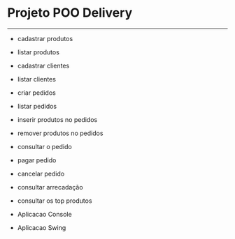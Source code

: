 # Projeto POO Delivery

<hr>

- cadastrar produtos     
- listar produtos       

- cadastrar clientes     
- listar clientes       

- criar pedidos   
- listar pedidos    

- inserir produtos no pedidos             
- remover produtos no pedidos 

- consultar o pedido     
- pagar pedido        
- cancelar pedido    
- consultar arrecadação      
- consultar os top produtos       

- Aplicacao Console      
- Aplicacao Swing       

